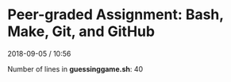 # Peer-graded Assignment: Bash, Make, Git, and GitHub
2018-09-05 / 10:56

Number of lines in **guessinggame.sh**:
40
